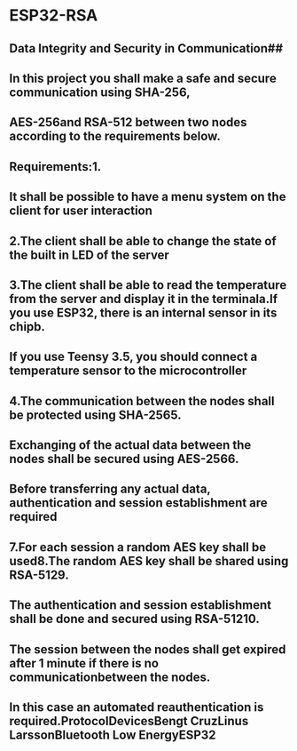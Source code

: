 # ESP32-RSA
## Data Integrity and Security in Communication##
## In this project you shall make a safe and secure communication using SHA-256,
## AES-256and RSA-512 between two nodes according to the requirements below.
## Requirements:1.
## It shall be possible to have a menu system on the client for user interaction
## 2.The client shall be able to change the state of the built in LED of the server
## 3.The client shall be able to read the temperature from the server and display it in the terminala.If you use ESP32, there is an internal sensor in its chipb.
## If you use Teensy 3.5, you should connect a temperature sensor to the microcontroller
## 4.The communication between the nodes shall be protected using SHA-2565.
## Exchanging of the actual data between the nodes shall be secured using AES-2566.
## Before transferring any actual data, authentication and session establishment are required
## 7.For each session a random AES key shall be used8.The random AES key shall be shared using RSA-5129.
## The authentication and session establishment shall be done and secured using RSA-51210.
## The session between the nodes shall get expired after 1 minute if there is no communicationbetween the nodes.
## In this case an automated reauthentication is required.ProtocolDevicesBengt CruzLinus LarssonBluetooth Low EnergyESP32 
